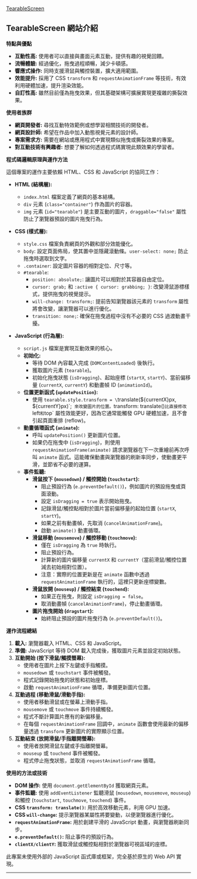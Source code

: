 
<a href="https://alfo0924.github.io/TearableScreen/">TearableScreen</a>

## TearableScreen 網站介紹

**特點與優點**
*   **互動性高:** 使用者可以直接與畫面元素互動，提供有趣的視覺回饋。
*   **流暢體驗:** 經過優化，拖曳過程順暢，減少卡頓感。
*   **響應式操作:** 同時支援滑鼠與觸控裝置，擴大適用範圍。
*   **效能提升:** 採用了 CSS `transform` 和 `requestAnimationFrame` 等技術，有效利用硬體加速，提升渲染效能。
*   **自訂性高:** 雖然目前僅為拖曳效果，但其基礎架構可擴展實現更複雜的撕裂效果。

**使用者族群**
*   **網頁開發者:** 尋找互動特效範例或想學習相關技術的開發者。
*   **網頁設計師:** 希望在作品中加入動態視覺元素的設計師。
*   **專案需求方:** 需要在網站或應用程式中實現類似拖曳或撕裂效果的專案。
*   **對互動技術有興趣者:** 想要了解如何透過程式碼實現此類效果的學習者。

**程式碼邏輯原理與運作方法**

這個專案的運作主要依賴 HTML、CSS 和 JavaScript 的協同工作：

*   **HTML (結構層):**
    *   `index.html` 檔案定義了網頁的基本結構。
    *   `div` 元素 (`class="container"`) 作為圖片的容器。
    *   `img` 元素 (`id="tearable"`) 是主要互動的圖片，`draggable="false"` 屬性防止了瀏覽器預設的圖片拖曳行為。

*   **CSS (樣式層):**
    *   `style.css` 檔案負責網頁的外觀和部分效能優化。
    *   `body`: 設定頁面佈局，使其置中並隱藏滾動條。`user-select: none;` 防止拖曳時選取到文字。
    *   `.container`: 設定圖片容器的相對定位、尺寸等。
    *   `#tearable`:
        *   `position: absolute;`: 讓圖片可以相對於其容器自由定位。
        *   `cursor: grab;` 和 `:active { cursor: grabbing; }`: 改變滑鼠游標樣式，提供拖曳的視覺提示。
        *   `will-change: transform;`: 提前告知瀏覽器該元素的 `transform` 屬性將會改變，讓瀏覽器可以進行優化。
        *   `transition: none;`: 確保在拖曳過程中沒有不必要的 CSS 過渡動畫干擾。

*   **JavaScript (行為層):**
    *   `script.js` 檔案是實現互動效果的核心。
    *   **初始化:**
        *   等待 DOM 內容載入完成 (`DOMContentLoaded`) 後執行。
        *   獲取圖片元素 (`tearable`)。
        *   初始化拖曳狀態 (`isDragging`)、起始座標 (`startX`, `startY`)、當前偏移量 (`currentX`, `currentY`) 和動畫幀 ID (`animationId`)。
    *   **位置更新函式 (`updatePosition`):**
        *   使用 `tearable.style.transform = \`translate(${currentX}px, ${currentY}px)\`;` 來改變圖片的位置。`transform: translate()` 比直接修改 `left` 和 `top` 屬性效能更好，因為它通常能觸發 GPU 硬體加速，且不會引起頁面重排 (reflow)。
    *   **動畫循環函式 (`animate`):**
        *   呼叫 `updatePosition()` 更新圖片位置。
        *   如果仍在拖曳中 (`isDragging`)，則使用 `requestAnimationFrame(animate)` 請求瀏覽器在下一次重繪前再次呼叫 `animate` 函式。這能確保動畫與瀏覽器的刷新率同步，使動畫更平滑，並節省不必要的運算。
    *   **事件監聽:**
        *   **滑鼠按下 (`mousedown`) / 觸控開始 (`touchstart`):**
            *   阻止預設行為 (`e.preventDefault()`)，例如圖片的預設拖曳或頁面滾動。
            *   設定 `isDragging = true` 表示開始拖曳。
            *   記錄滑鼠/觸控點相對於圖片當前偏移量的起始位置 (`startX`, `startY`)。
            *   如果之前有動畫幀，先取消 (`cancelAnimationFrame`)。
            *   啟動 `animate()` 動畫循環。
        *   **滑鼠移動 (`mousemove`) / 觸控移動 (`touchmove`):**
            *   僅在 `isDragging` 為 `true` 時執行。
            *   阻止預設行為。
            *   計算新的圖片偏移量 `currentX` 和 `currentY`（當前滑鼠/觸控位置減去初始相對位置）。
            *   注意：實際的位置更新是在 `animate` 函數中透過 `requestAnimationFrame` 執行的，這裡只更新座標變數。
        *   **滑鼠放開 (`mouseup`) / 觸控結束 (`touchend`):**
            *   如果正在拖曳，則設定 `isDragging = false`。
            *   取消動畫幀 (`cancelAnimationFrame`)，停止動畫循環。
        *   **圖片拖曳開始 (`dragstart`):**
            *   始終阻止預設的圖片拖曳行為 (`e.preventDefault()`)。

**運作流程總結**

1.  **載入:** 瀏覽器載入 HTML、CSS 和 JavaScript。
2.  **準備:** JavaScript 等待 DOM 載入完成後，獲取圖片元素並設定初始狀態。
3.  **互動開始 (按下滑鼠/觸摸螢幕):**
    *   使用者在圖片上按下左鍵或手指觸摸。
    *   `mousedown` 或 `touchstart` 事件被觸發。
    *   程式記錄開始拖曳的狀態和初始座標。
    *   啟動 `requestAnimationFrame` 循環，準備更新圖片位置。
4.  **互動過程 (移動滑鼠/滑動手指):**
    *   使用者移動滑鼠或在螢幕上滑動手指。
    *   `mousemove` 或 `touchmove` 事件持續觸發。
    *   程式不斷計算圖片應有的新偏移量。
    *   在每個 `requestAnimationFrame` 回調中，`animate` 函數會使用最新的偏移量透過 `transform` 更新圖片的實際顯示位置。
5.  **互動結束 (放開滑鼠/手指離開螢幕):**
    *   使用者放開滑鼠左鍵或手指離開螢幕。
    *   `mouseup` 或 `touchend` 事件被觸發。
    *   程式停止拖曳狀態，並取消 `requestAnimationFrame` 循環。

**使用的方法或技術**

*   **DOM 操作:** 使用 `document.getElementById` 獲取網頁元素。
*   **事件監聽:** 使用 `addEventListener` 監聽滑鼠 (`mousedown`, `mousemove`, `mouseup`) 和觸控 (`touchstart`, `touchmove`, `touchend`) 事件。
*   **CSS `transform: translate()`:** 用於高效移動元素，利用 GPU 加速。
*   **CSS `will-change`:** 提示瀏覽器某屬性將要變動，以便瀏覽器進行優化。
*   **`requestAnimationFrame`:** 用於創建平滑的 JavaScript 動畫，與瀏覽器刷新同步。
*   **`e.preventDefault()`:** 阻止事件的預設行為。
*   **`clientX/clientY`:** 獲取滑鼠或觸控點相對於瀏覽器可視區域的座標。

此專案未使用外部的 JavaScript 函式庫或框架，完全基於原生的 Web API 實現。

---
